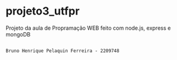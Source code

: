 # projeto3_utfpr

Projeto da aula de Propramação WEB feito com node.js, express e mongoDB

```

Bruno Henrique Pelaquin Ferreira - 2209748

```